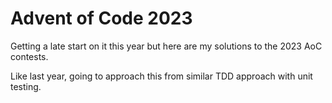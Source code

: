 # Advent of Code 2023

Getting a late start on it this year but here are my solutions to the 2023 AoC contests.

Like last year, going to approach this from similar TDD approach with unit testing.
